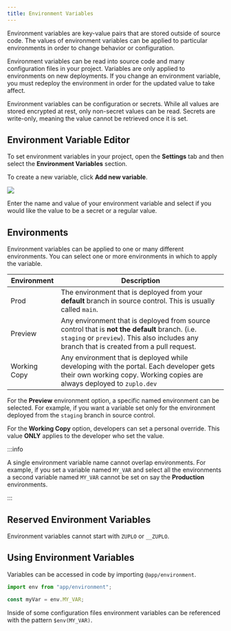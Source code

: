 ```yaml
---
title: Environment Variables
---
```


Environment variables are key-value pairs that are stored outside of source code. The values of environment variables can be applied to particular environments in order to change behavior or configuration.

Environment variables can be read into source code and many configuration files in your project. Variables are only applied to environments on new deployments. If you change an environment variable, you must redeploy the environment in order for the updated value to take affect.

Environment variables can be configuration or secrets. While all values are stored encrypted at rest, only non-secret values can be read. Secrets are write-only, meaning the value cannot be retrieved once it is set.

## Environment Variable Editor

To set environment variables in your project, open the <SettingsTabIcon /> **Settings** tab and then select the **Environment Variables** section.

To create a new variable, click **Add new variable**.

![](https://cdn.zuplo.com/assets/bec84962-0139-4371-b3fd-a30e70860169.png)

Enter the name and value of your environment variable and select if you would like the value to be a secret or a regular value.

## Environments

Environment variables can be applied to one or many different environments. You can select one or more environments in which to apply the variable.

| Environment  | Description                                                                                                                                                                                |
| ------------ | ------------------------------------------------------------------------------------------------------------------------------------------------------------------------------------------ |
| Prod         | The environment that is deployed from your **default** branch in source control. This is usually called `main`.                                                                            |
| Preview      | Any environment that is deployed from source control that is **not the default** branch. (i.e. `staging` or `preview`). This also includes any branch that is created from a pull request. |
| Working Copy | Any environment that is deployed while developing with the portal. Each developer gets their own working copy. Working copies are always deployed to `zuplo.dev`                           |

For the **Preview** environment option, a specific named environment can be selected. For example, if you want a variable set only for the environment deployed from the `staging` branch in source control.

For the **Working Copy** option, developers can set a personal override. This value **ONLY** applies to the developer who set the value.

:::info

A single environment variable name cannot overlap environments. For example, if you set a variable named `MY_VAR` and select all the environments a second variable named `MY_VAR` cannot be set on say the **Production** environments.

:::

## Reserved Environment Variables

Environment variables cannot start with `ZUPLO` or `__ZUPLO`.

## Using Environment Variables

Variables can be accessed in code by importing `@app/environment`.

```ts
import env from "app/environment";

const myVar = env.MY_VAR;
```

Inside of some configuration files environment variables can be referenced with the pattern `$env(MY_VAR)`.
